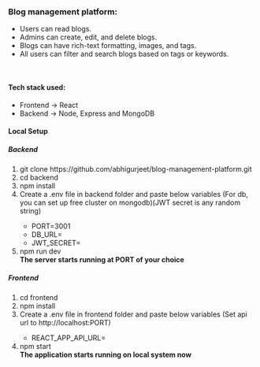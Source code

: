 <h3>Blog management platform:</h3>
<ul>
<li>Users can read blogs.</li>
<li>Admins can create, edit, and delete blogs.</li>
<li>Blogs can have rich-text formatting, images, and tags.</li>
<li>All users can filter and search blogs based on tags or keywords.</li></ul>

<br/>
<h4>Tech stack used:</h4>
<ul>
  <li>Frontend -> React</li>
  <li>Backend -> Node, Express and MongoDB</li>
</ul>

<h4>Local Setup</h4>
<h5>Backend</h5>
<ol>
  <li>git clone https://github.com/abhigurjeet/blog-management-platform.git</li>
  <li>cd backend</li>
<li>npm install</li>
  <li>Create a .env file in backend folder and paste below variables (For db, you can set up free cluster on mongodb)(JWT secret is any random string)</li>
  <ul><li>
PORT=3001</li><li>
DB_URL=</li><li>
JWT_SECRET=
</li></ul>
<li>npm run dev</li>
  <b>The server starts running at PORT of your choice</b>
</ol>
<h5>Frontend</h5>
<ol>
  <li>cd frontend</li>
<li>npm install</li>
  <li>Create a .env file in frontend folder and paste below variables (Set api url to http://localhost:PORT)</li>
  <ul><li>
REACT_APP_API_URL=</li>
</ul>
<li>npm start</li>
  <b>The application starts running on local system now</b>
</ol>
